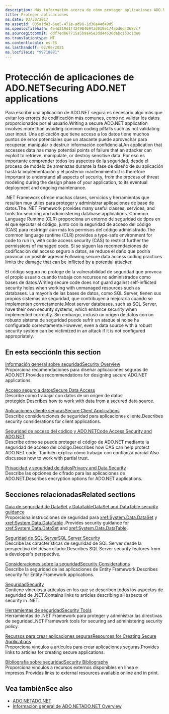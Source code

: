```yaml
---
description: Más información acerca de cómo proteger aplicaciones ADO.NET
title: Proteger aplicaciones
ms.date: 03/30/2017
ms.assetid: 005a1d43-6ee5-471e-ad98-1d30a44d49d5
ms.openlocfilehash: 4e4d219d1f4249846943d019e174abd6d43687c7
ms.sourcegitcommit: ddf7edb67715a5b9a45e3dd44536dabc153c1de0
ms.translationtype: MT
ms.contentlocale: es-ES
ms.lasthandoff: 02/06/2021
ms.locfileid: "99718881"
---
```

# <a name="securing-adonet-applications"></a><span data-ttu-id="560f6-103">Protección de aplicaciones de ADO.NET</span><span class="sxs-lookup"><span data-stu-id="560f6-103">Securing ADO.NET applications</span></span>

<span data-ttu-id="560f6-104">Para escribir una aplicación de ADO.NET segura es necesario algo más que evitar los errores de codificación más comunes, como no validar los datos proporcionados por el usuario.</span><span class="sxs-lookup"><span data-stu-id="560f6-104">Writing a secure ADO.NET application involves more than avoiding common coding pitfalls such as not validating user input.</span></span> <span data-ttu-id="560f6-105">Una aplicación que tiene acceso a los datos tiene muchos puntos de error potenciales que un atacante puede aprovechar para recuperar, manipular o destruir información confidencial.</span><span class="sxs-lookup"><span data-stu-id="560f6-105">An application that accesses data has many potential points of failure that an attacker can exploit to retrieve, manipulate, or destroy sensitive data.</span></span> <span data-ttu-id="560f6-106">Por eso es importante comprender todos los aspectos de la seguridad, desde el proceso de modelo de amenazas durante la fase de diseño de su aplicación hasta la implementación y el posterior mantenimiento.</span><span class="sxs-lookup"><span data-stu-id="560f6-106">It is therefore important to understand all aspects of security, from the process of threat modeling during the design phase of your application, to its eventual deployment and ongoing maintenance.</span></span>  
  
<span data-ttu-id="560f6-107">.NET Framework ofrece muchas clases, servicios y herramientas que resultan muy útiles para proteger y administrar aplicaciones de base de datos.</span><span class="sxs-lookup"><span data-stu-id="560f6-107">The .NET Framework provides many useful classes, services, and tools for securing and administering database applications.</span></span> <span data-ttu-id="560f6-108">Common Language Runtime (CLR) proporciona un entorno de seguridad de tipos en el que ejecutar el código, junto con la seguridad de acceso del código (CAS) para restringir aún más los permisos del código administrado.</span><span class="sxs-lookup"><span data-stu-id="560f6-108">The common language runtime (CLR) provides a type-safe environment for code to run in, with code access security (CAS) to restrict further the permissions of managed code.</span></span> <span data-ttu-id="560f6-109">Si se siguen las recomendaciones de codificación del acceso seguro a datos, se reduce el daño que podría provocar un posible agresor.</span><span class="sxs-lookup"><span data-stu-id="560f6-109">Following secure data access coding practices limits the damage that can be inflicted by a potential attacker.</span></span>  
  
<span data-ttu-id="560f6-110">El código seguro no protege de la vulnerabilidad de seguridad que provoca el propio usuario cuando trabaja con recursos no administrados como bases de datos.</span><span class="sxs-lookup"><span data-stu-id="560f6-110">Writing secure code does not guard against self-inflicted security holes when working with unmanaged resources such as databases.</span></span> <span data-ttu-id="560f6-111">La mayoría de las bases de datos, como SQL Server, tienen sus propios sistemas de seguridad, que contribuyen a mejorarla cuando se implementan correctamente.</span><span class="sxs-lookup"><span data-stu-id="560f6-111">Most server databases, such as SQL Server, have their own security systems, which enhance security when implemented correctly.</span></span> <span data-ttu-id="560f6-112">Sin embargo, incluso un origen de datos con un robusto sistema de seguridad puede sufrir un ataque si no se ha configurado correctamente.</span><span class="sxs-lookup"><span data-stu-id="560f6-112">However, even a data source with a robust security system can be victimized in an attack if it is not configured appropriately.</span></span>  
  
## <a name="in-this-section"></a><span data-ttu-id="560f6-113">En esta sección</span><span class="sxs-lookup"><span data-stu-id="560f6-113">In this section</span></span>

 [<span data-ttu-id="560f6-114">Información general sobre seguridad</span><span class="sxs-lookup"><span data-stu-id="560f6-114">Security Overview</span></span>](security-overview.md)  
 <span data-ttu-id="560f6-115">Proporciona recomendaciones para diseñar aplicaciones seguras de ADO.NET.</span><span class="sxs-lookup"><span data-stu-id="560f6-115">Provides recommendations for designing secure ADO.NET applications.</span></span>  
  
 [<span data-ttu-id="560f6-116">Acceso seguro a datos</span><span class="sxs-lookup"><span data-stu-id="560f6-116">Secure Data Access</span></span>](secure-data-access.md)  
 <span data-ttu-id="560f6-117">Describe cómo trabajar con datos de un origen de datos protegido.</span><span class="sxs-lookup"><span data-stu-id="560f6-117">Describes how to work with data from a secured data source.</span></span>  
  
 [<span data-ttu-id="560f6-118">Aplicaciones cliente seguras</span><span class="sxs-lookup"><span data-stu-id="560f6-118">Secure Client Applications</span></span>](secure-client-applications.md)  
 <span data-ttu-id="560f6-119">Describe consideraciones de seguridad para aplicaciones cliente.</span><span class="sxs-lookup"><span data-stu-id="560f6-119">Describes security considerations for client applications.</span></span>  
  
 [<span data-ttu-id="560f6-120">Seguridad de acceso del código y ADO.NET</span><span class="sxs-lookup"><span data-stu-id="560f6-120">Code Access Security and ADO.NET</span></span>](code-access-security.md)  
 <span data-ttu-id="560f6-121">Describe cómo se puede proteger el código de ADO.NET mediante la seguridad de acceso del código.</span><span class="sxs-lookup"><span data-stu-id="560f6-121">Describes how CAS can help protect ADO.NET code.</span></span> <span data-ttu-id="560f6-122">También explica cómo trabajar con confianza parcial.</span><span class="sxs-lookup"><span data-stu-id="560f6-122">Also discusses how to work with partial trust.</span></span>  
  
 [<span data-ttu-id="560f6-123">Privacidad y seguridad de datos</span><span class="sxs-lookup"><span data-stu-id="560f6-123">Privacy and Data Security</span></span>](privacy-and-data-security.md)  
 <span data-ttu-id="560f6-124">Describe las opciones de cifrado para las aplicaciones de ADO.NET.</span><span class="sxs-lookup"><span data-stu-id="560f6-124">Describes encryption options for ADO.NET applications.</span></span>  
  
## <a name="related-sections"></a><span data-ttu-id="560f6-125">Secciones relacionadas</span><span class="sxs-lookup"><span data-stu-id="560f6-125">Related sections</span></span>

 [<span data-ttu-id="560f6-126">Guía de seguridad de DataSet y DataTable</span><span class="sxs-lookup"><span data-stu-id="560f6-126">DataSet and DataTable security guidance</span></span>](dataset-datatable-dataview/security-guidance.md)  
 <span data-ttu-id="560f6-127">Proporciona instrucciones de seguridad para <xref:System.Data.DataSet> y <xref:System.Data.DataTable> .</span><span class="sxs-lookup"><span data-stu-id="560f6-127">Provides security guidance for <xref:System.Data.DataSet> and <xref:System.Data.DataTable>.</span></span>

 [<span data-ttu-id="560f6-128">Seguridad de SQL Server</span><span class="sxs-lookup"><span data-stu-id="560f6-128">SQL Server Security</span></span>](./sql/sql-server-security.md)  
 <span data-ttu-id="560f6-129">Describe las características de seguridad de SQL Server desde la perspectiva del desarrollador.</span><span class="sxs-lookup"><span data-stu-id="560f6-129">Describes SQL Server security features from a developer's perspective.</span></span>  
  
 [<span data-ttu-id="560f6-130">Consideraciones sobre la seguridad</span><span class="sxs-lookup"><span data-stu-id="560f6-130">Security Considerations</span></span>](./ef/security-considerations.md)  
 <span data-ttu-id="560f6-131">Describe la seguridad de las aplicaciones de Entity Framework.</span><span class="sxs-lookup"><span data-stu-id="560f6-131">Describes security for Entity Framework applications.</span></span>  
  
 [<span data-ttu-id="560f6-132">Seguridad</span><span class="sxs-lookup"><span data-stu-id="560f6-132">Security</span></span>](../../../standard/security/index.md)  
 <span data-ttu-id="560f6-133">Contiene vínculos a artículos en los que se describen todos los aspectos de seguridad de .NET.</span><span class="sxs-lookup"><span data-stu-id="560f6-133">Contains links to articles describing all aspects of security in .NET.</span></span>  
  
 <span data-ttu-id="560f6-134">[Herramientas de seguridad](/previous-versions/visualstudio/visual-studio-2008/7w3fd0wb(v=vs.90))</span><span class="sxs-lookup"><span data-stu-id="560f6-134">[Security Tools](/previous-versions/visualstudio/visual-studio-2008/7w3fd0wb(v=vs.90))</span></span>  
 <span data-ttu-id="560f6-135">Herramientas de .NET Framework para proteger y administrar las directivas de seguridad.</span><span class="sxs-lookup"><span data-stu-id="560f6-135">.NET Framework tools for securing and administering security policy.</span></span>  
  
 <span data-ttu-id="560f6-136">[Recursos para crear aplicaciones seguras](/previous-versions/visualstudio/visual-studio-2010/ms165101(v=vs.100))</span><span class="sxs-lookup"><span data-stu-id="560f6-136">[Resources for Creating Secure Applications](/previous-versions/visualstudio/visual-studio-2010/ms165101(v=vs.100))</span></span>  
 <span data-ttu-id="560f6-137">Proporciona vínculos a artículos para crear aplicaciones seguras.</span><span class="sxs-lookup"><span data-stu-id="560f6-137">Provides links to articles for creating secure applications.</span></span>  
  
 [<span data-ttu-id="560f6-138">Bibliografía sobre seguridad</span><span class="sxs-lookup"><span data-stu-id="560f6-138">Security Bibliography</span></span>](/visualstudio/ide/securing-applications)  
 <span data-ttu-id="560f6-139">Proporciona vínculos a recursos externos disponibles en línea e impresos.</span><span class="sxs-lookup"><span data-stu-id="560f6-139">Provides links to external resources available online and in print.</span></span>  
  
## <a name="see-also"></a><span data-ttu-id="560f6-140">Vea también</span><span class="sxs-lookup"><span data-stu-id="560f6-140">See also</span></span>

- [<span data-ttu-id="560f6-141">ADO.NET</span><span class="sxs-lookup"><span data-stu-id="560f6-141">ADO.NET</span></span>](index.md)
- [<span data-ttu-id="560f6-142">Información general de ADO.NET</span><span class="sxs-lookup"><span data-stu-id="560f6-142">ADO.NET Overview</span></span>](ado-net-overview.md)
